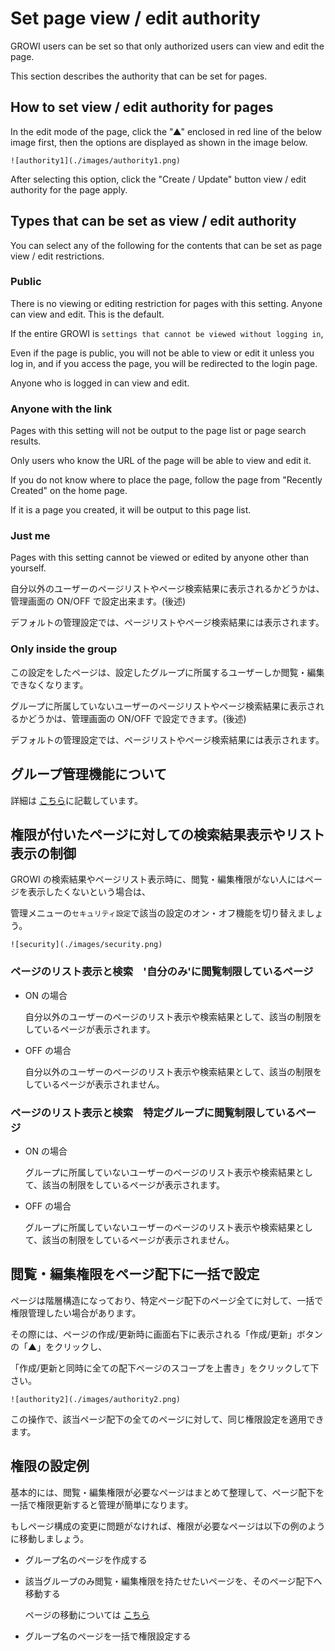 # Set page view / edit authority

GROWI users can be set so that only authorized users can view and edit the page.

This section describes the authority that can be set for pages.

## How to set view / edit authority for pages

In the edit mode of the page,
click the "▲" enclosed in red line of the below image first,
then the options are displayed as shown in the image below.

`![authority1](./images/authority1.png)`

After selecting this option,
click the "Create / Update" button view / edit authority for the page apply.

## Types that can be set as view / edit authority

You can select any of the following for the contents
that can be set as page view / edit restrictions.

### Public

  There is no viewing or editing restriction for pages with this setting.
  Anyone can view and edit. This is the default.

  If the entire GROWI is `settings that cannot be viewed without logging in`,

  Even if the page is public,
  you will not be able to view or edit it unless you log in,
  and if you access the page, you will be redirected to the login page.

  Anyone who is logged in can view and edit.

### Anyone with the link
  
  Pages with this setting will not be output to the page list or page search results.

  Only users who know the URL of the page will be able to view and edit it.


  If you do not know where to place the page,
  follow the page from "Recently Created" on the home page.

  If it is a page you created, it will be output to this page list.

### Just me

  Pages with this setting cannot be viewed or edited by anyone other than yourself.

  自分以外のユーザーのページリストやページ検索結果に表示されるかどうかは、管理画面の ON/OFF で設定出来ます。(後述)

  デフォルトの管理設定では、ページリストやページ検索結果には表示されます。

### Only inside the group

  この設定をしたページは、設定したグループに所属するユーザーしか閲覧・編集できなくなります。

  グループに所属していないユーザーのページリストやページ検索結果に表示されるかどうかは、管理画面の ON/OFF で設定できます。(後述)

  デフォルトの管理設定では、ページリストやページ検索結果には表示されます。

## グループ管理機能について

詳細は [こちら](/ja/admin-guide/management-cookbook/group.md)に記載しています。

## 権限が付いたページに対しての検索結果表示やリスト表示の制御

GROWI の検索結果やページリスト表示時に、閲覧・編集権限がない人にはページを表示したくないという場合は、

管理メニューの`セキュリティ設定`で該当の設定のオン・オフ機能を切り替えましょう。

`![security](./images/security.png)`

### ページのリスト表示と検索　'自分のみ'に閲覧制限しているページ

- ON の場合

  自分以外のユーザーのページのリスト表示や検索結果として、該当の制限をしているページが表示されます。

- OFF の場合

  自分以外のユーザーのページのリスト表示や検索結果として、該当の制限をしているページが表示されません。

### ページのリスト表示と検索　特定グループに閲覧制限しているページ

- ON の場合

  グループに所属していないユーザーのページのリスト表示や検索結果として、該当の制限をしているページが表示されます。

- OFF の場合

  グループに所属していないユーザーのページのリスト表示や検索結果として、該当の制限をしているページが表示されません。

## 閲覧・編集権限をページ配下に一括で設定

ページは階層構造になっており、特定ページ配下のページ全てに対して、一括で権限管理したい場合があります。

その際には、ページの作成/更新時に画面右下に表示される「作成/更新」ボタンの「▲」をクリックし、

「作成/更新と同時に全ての配下ページのスコープを上書き」をクリックして下さい。

`![authority2](./images/authority2.png)`

この操作で、該当ページ配下の全てのページに対して、同じ権限設定を適用できます。

## 権限の設定例

基本的には、閲覧・編集権限が必要なページはまとめて整理して、ページ配下を一括で権限更新すると管理が簡単になります。

もしページ構成の変更に問題がなければ、権限が必要なページは以下の例のように移動しましょう。

- グループ名のページを作成する

- 該当グループのみ閲覧・編集権限を持たせたいページを、そのページ配下へ移動する

  ページの移動については [こちら](/ja/guide/features/page_operation.md)

- グループ名のページを一括で権限設定する
